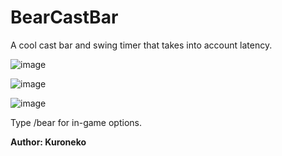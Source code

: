 # BearCastBar
A cool cast bar and swing timer that takes into account latency.

![image](https://user-images.githubusercontent.com/17283626/36479865-3d97cd6c-1745-11e8-9154-23e049125d11.png)

![image](https://user-images.githubusercontent.com/17283626/36479930-6bf66fb0-1745-11e8-8cfd-12c6afe2631f.png)

![image](https://user-images.githubusercontent.com/17283626/36480050-db23c360-1745-11e8-8062-0de7f3c38d44.png)

Type /bear for in-game options.

**Author: Kuroneko**
